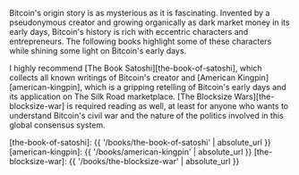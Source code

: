 Bitcoin's origin story is as mysterious as it is fascinating. Invented by a
pseudonymous creator and growing organically as dark market money in its early
days, Bitcoin's history is rich with eccentric characters and entrepreneurs. The
following books highlight some of these characters while shining some light on
Bitcoin's early days. 

I highly recommend [The Book Satoshi][the-book-of-satoshi], which collects all
known writings of Bitcoin's creator and  [American Kingpin][american-kingpin],
which is a gripping retelling of Bitcoin's early days and its application on The
Silk Road marketplace. [The Blocksize Wars][the-blocksize-war] is required
reading as well, at least for anyone who wants to understand Bitcoin's civil war
and the nature of the politics involved in this global consensus system.

[the-book-of-satoshi]: {{ '/books/the-book-of-satoshi' | absolute_url }}
[american-kingpin]: {{ '/books/american-kingpin' | absolute_url }}
[the-blocksize-war]: {{ '/books/the-blocksize-war' | absolute_url }}
